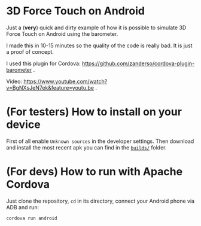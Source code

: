 # 3D Force Touch on Android

Just a (**very**) quick and dirty example of how it is possible to simulate 3D Force Touch on Android using the barometer.

I made this in 10-15 minutes so the quality of the code is really bad. It is just a proof of concept.

I used this plugin for Cordova: https://github.com/zanderso/cordova-plugin-barometer .

Video: https://www.youtube.com/watch?v=BgNXsJeN7ek&feature=youtu.be .

# (For testers) How to install on your device

First of all enable `Unknown sources` in the developer settings.
Then download and install the most recent apk you can find in the [`builds/`](builds) folder.

# (For devs) How to run with Apache Cordova

Just clone the repository, `cd` in its directory, connect your Android phone via ADB and run:

`cordova run android`

